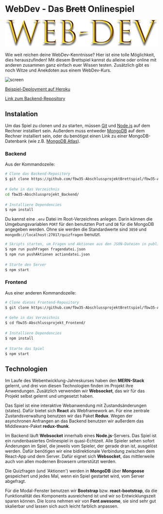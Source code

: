 # WebDev - Das ~~Brett~~ Onlinespiel
![logo](./public/LogoSpiel.png)

Wie weit reichen deine WebDev-Kenntnisse? Hier ist eine tolle Möglichkeit, dies herauszufinden! Mit diesem Brettspiel kannst du alleine oder online mit anderen zusammen ganz einfach euer Wissen testen. Zusätzlich gibt es noch Witze und Anekdoten aus einem WebDev-Kurs.

![screen](img/../public/img/ScreenSpiel.png)

[Beispiel-Deployment auf Heroku](https://webdev-brettspiel-frontend.herokuapp.com/)

[Link zum Backend-Repository](https://github.com/fbw35-AbschlussprojektBrettspiel/fbw35-Abschlussprojekt_Backend)

## Instalation

Um das Spiel zu clonen und zu starten, müssen [Git](https://git-scm.com) und [Node.js](https://nodejs.org/en/download/) auf dem Rechner installiert sein. Außerdem muss entweder [MongoDB](https://www.mongodb.com/) auf dem Rechner installiert sein, oder du benötigst einen Link zu einer MongoDB-Datenbank (wie z.B. [MongoDB Atlas](https://www.mongodb.com/cloud/atlas2)).

### Backend

Aus der Kommandozeile:

```bash
# Clone das Backend-Repository
$ git clone https://github.com/fbw35-AbschlussprojektBrettspiel/fbw35-Abschlussprojekt_Backend.git

# Gehe in das Verzeichnis
cd fbw35-Abschlussprojekt_Backend/

# Installiere Dependencies
$ npm install
```

Du kannst eine `.env` Datei im Root-Verzeichnes anlegen. Darin können die Umgebungsvariablen `PORT` für den benutzten Port und `DB` für die MongoDB angegeben werden. Ohne sie werden die Standardwerte sind `3050` und `mongodb://localhost:27017/quizfragen` benutzt.

```bash
# Skripts starten, um Fragen und Aktionen aus den JSON-Dateien in public-Ordner in die Datenbank zu schreiben
$ npm run pushFragen fragendatei.json
$ npm run pushAktionen actiondatei.json

# Starte den Server
$ npm start
```
### Frontend
Aus einer anderen Kommandozeile:
```bash
# Clone dieses Frontend-Repository
$ git clone https://github.com/fbw35-AbschlussprojektBrettspiel/fbw35-Abschlussprojekt_Frontend.git

# Gehe in das Verzeichnis
$ cd fbw35-Abschlussprojekt_Frontend/

# Installiere Dependencies
$ npm install

# Starte das Spiel
$ npm start
```
## Technologien
Im Laufe des Webentwicklung-Jahreskurses haben den **MERN-Stack** gelernt, und drei von diesen Technologien finden im Projekt ihre Anwendungen. Zusätzlich verwenden wir **Websocket**, das wir für das Projekt selbst gelernt und umgesetzt haben.

Das Spiel ist eine interaktive Webanwendung mit Zustandsänderungen (states). Dafür bietet sich **React** als Webframework an. Für eine zentrale Zustandsverwaltung benutzen wir das Paket **Redux**. Wegen der asynchronen Anfrangen an das Backend benutzen wir außerdem das Middleware-Paket **redux-thunk**.

Im Backend läuft **Websocket** innerhalb eines **Node.js**-Servers. Das Spiel ist ein rundenbasiertes Onlinespiel in quasi-Echtzeit. Alle Spieler sehen sofort Änderungen im Spiel, die jeweils vom Spieler, der gerade dran ist, ausgelöst werden. Dafür benötigen wir eine bidirektionale Verbindung zwischen dem React-App und dem Server. Dafür eignet sich **Websocket**, das mittlerweile auch von allen modernen Browsern unterstützt werden.

Die Quizfragen (und 'Aktionen') werden in **MongoDB** über **Mongoose** gespeichert und jedes Mal, wenn ein Spiel gestartet wird, vom Server abgefragt.

Für die Modal-Fenster benutzen wir **Bootstrap** bzw. **react-bootstrap**, da die Funktionalität des Komponents ausreichend ist und wir so Entwicklungszeit sparen können. Die Icons nehmen wir von **Font awesome**, sie sind sehr gut skalierbar und lassen sich auch leicht farblich anpassen.